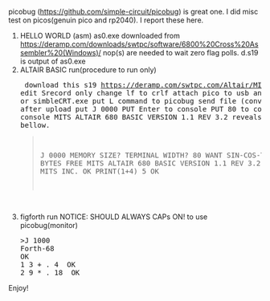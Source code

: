 picobug (https://github.com/simple-circuit/picobug) is great one.
I did misc test on picos(genuin pico and rp2040).
I report these here.

1. HELLO WORLD (asm)
   as0.exe downloaded from 
   https://deramp.com/downloads/swtpc/software/6800%20Cross%20Assembler%20(Windows)/
   nop(s) are needed to wait zero flag polls.
   d.s19 is output of as0.exe
3. ALTAIR BASIC run(procedure to run only)<PRE>
   download this s19 https://deramp.com/swtpc.com/Altair/MITS_RAW.TXT
   edit Srecord only
   change lf to crlf
   attach pico to usb and open teraterm or simbleCRT.exe
   put L command to picobug
   send file (converted) to pico
   after upload put J 0000
   PUT Enter to console
   PUT 80 to console
   PUT Y to console
   MITS ALTAIR 680 BASIC VERSION 1.1 REV 3.2 reveals
   like this bellow.
   >J 0000
   MEMORY SIZE?
   TERMINAL WIDTH? 80
   WANT SIN-COS-TAN-ATN? Y
   50906 BYTES FREE
   MITS ALTAIR 680 BASIC VERSION 1.1 REV 3.2
   COPYRIGHT 1976 BY MITS INC.
   OK
   PRINT(1+4)
   5
   OK
   </PRE>
5. figforth run
   NOTICE: SHOULD ALWAYS CAPs ON! to use picobug(monitor)
   <PRE>
   >J 1000
   Forth-68
   OK
   1 3 + . 4  OK
   2 9 * . 18  OK
   </PRE>   
   
Enjoy!
